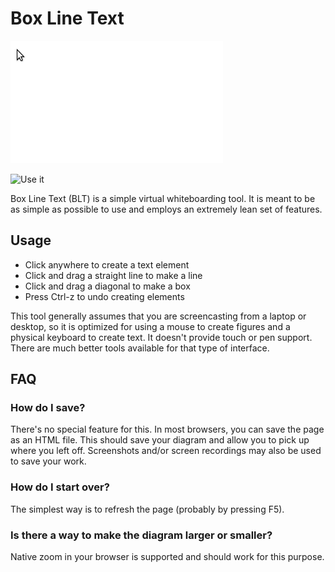 Box Line Text
=============

![Basic demo](media/demo.gif)

![Use it](https://box-line-text.netlify.app/)

Box Line Text (BLT) is a simple virtual whiteboarding tool. It is meant to be as simple as possible to use and employs an extremely lean set of features.

Usage
-----

- Click anywhere to create a text element
- Click and drag a straight line to make a line
- Click and drag a diagonal to make a box
- Press Ctrl-z to undo creating elements

This tool generally assumes that you are screencasting from a laptop or desktop, so it is optimized for using a mouse to create figures and a physical keyboard to create text. It doesn't provide touch or pen support. There are much better tools available for that type of interface.

FAQ
---

### How do I save?

There's no special feature for this. In most browsers, you can save the page as an HTML file. This should save your diagram and allow you to pick up where you left off. Screenshots and/or screen recordings may also be used to save your work.

### How do I start over?

The simplest way is to refresh the page (probably by pressing F5).

### Is there a way to make the diagram larger or smaller?

Native zoom in your browser is supported and should work for this purpose.
